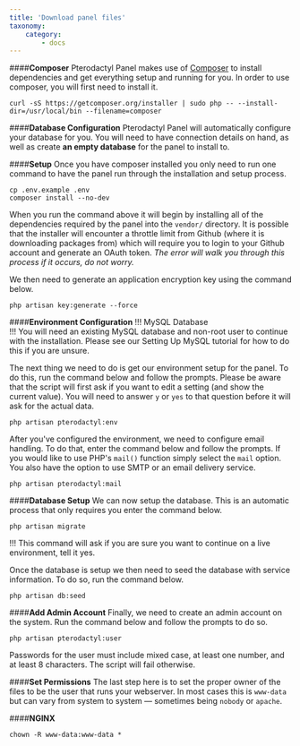 ```yaml
---
title: 'Download panel files'
taxonomy:
    category:
        - docs
---
```


####**Composer**
Pterodactyl Panel makes use of [Composer](https://getcomposer.org/) to install dependencies and get everything setup and running for you. In order to use composer, you will first need to install it.
```
curl -sS https://getcomposer.org/installer | sudo php -- --install-dir=/usr/local/bin --filename=composer
```
####**Database Configuration**
Pterodactyl Panel will automatically configure your database for you. You will need to have connection details on hand, as well as create **an empty database** for the panel to install to.

####**Setup**
Once you have composer installed you only need to run one command to have the panel run through the installation and setup process.
```
cp .env.example .env
composer install --no-dev
```
When you run the command above it will begin by installing all of the dependencies required by the panel into the `vendor/` directory. It is possible that the installer will encounter a throttle limit from Github (where it is downloading packages from) which will require you to login to your Github account and generate an OAuth token. *The error will walk you through this process if it occurs, do not worry.*

We then need to generate an application encryption key using the command below.

```
php artisan key:generate --force
```
####**Environment Configuration**
!!! MySQL Database  
!!! You will need an existing MySQL database and non-root user to continue with the installation. Please see our Setting Up MySQL tutorial for how to do this if you are unsure.

The next thing we need to do is get our environment setup for the panel. To do this, run the command below and follow the prompts. Please be aware that the script will first ask if you want to edit a setting (and show the current value). You will need to answer `y` or `yes` to that question before it will ask for the actual data.

```
php artisan pterodactyl:env
```
After you've configured the environment, we need to configure email handling. To do that, enter the command below and follow the prompts. If you would like to use PHP's `mail()` function simply select the `mail` option. You also have the option to use SMTP or an email delivery service.

```
php artisan pterodactyl:mail
```

####**Database Setup**
We can now setup the database. This is an automatic process that only requires you enter the command below.

```
php artisan migrate
```

!!! This command will ask if you are sure you want to continue on a live environment, tell it yes.  

Once the database is setup we then need to seed the database with service information. To do so, run the command below.

```
php artisan db:seed
```

####**Add Admin Account**
Finally, we need to create an admin account on the system. Run the command below and follow the prompts to do so.

```
php artisan pterodactyl:user
```
Passwords for the user must include mixed case, at least one number, and at least 8 characters. The script will fail otherwise.

####**Set Permissions**
The last step here is to set the proper owner of the files to be the user that runs your webserver. In most cases this is `www-data` but can vary from system to system — sometimes being `nobody` or `apache`.

####**NGINX**
 
 ```
 chown -R www-data:www-data *
 ```